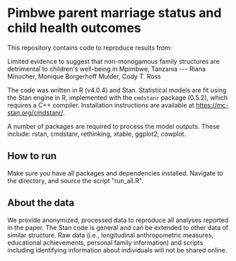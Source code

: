 Pimbwe parent marriage status and child health outcomes
============

This repository contains code to reproduce results from:

Limited evidence to suggest that non-monogamous family structures are detrimental to children's well-being in Mpimbwe, Tanzania --- Riana Minocher, Monique Borgerhoff Mulder, Cody T. Ross

The code was written in R (v4.0.4) and Stan. Statistical models are fit using the Stan engine in R, implemented with the `cmdstanr` package (0.5.2), which requires a C++ compiler. Installation instructions are available at https://mc-stan.org/cmdstanr/. 

A number of packages are required to process the model outputs. These include: rstan, cmdstanr, rethinking, xtable, ggplot2, cowplot. 

## How to run

Make sure you have all packages and dependencies installed. Navigate to the directory, and source the script "run_all.R".

## About the data

We provide anonymized, processed data to reproduce all analyses reported in the paper. The Stan code is general and can be extended to other data of similar structure. Raw data (i.e., longitudinal anthropometric measures, educational achievements, personal family information) and scripts including identifying information about individuals will not be shared online. 

```
